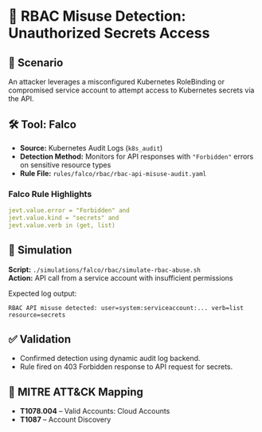 # 🔐 RBAC Misuse Detection: Unauthorized Secrets Access

## 🧠 Scenario

An attacker leverages a misconfigured Kubernetes RoleBinding or compromised service account to attempt access to Kubernetes secrets via the API.

## 🛠 Tool: Falco

- **Source:** Kubernetes Audit Logs (`k8s_audit`)
- **Detection Method:** Monitors for API responses with `"Forbidden"` errors on sensitive resource types
- **Rule File:** `rules/falco/rbac/rbac-api-misuse-audit.yaml`

### Falco Rule Highlights
```yaml
jevt.value.error = "Forbidden" and
jevt.value.kind = "secrets" and
jevt.value.verb in (get, list)
```

## 🧪 Simulation

**Script:** `./simulations/falco/rbac/simulate-rbac-abuse.sh`  
**Action:** API call from a service account with insufficient permissions

Expected log output:
```
RBAC API misuse detected: user=system:serviceaccount:... verb=list resource=secrets
```

## ✅ Validation

- Confirmed detection using dynamic audit log backend.
- Rule fired on 403 Forbidden response to API request for secrets.

## 🧩 MITRE ATT&CK Mapping

- **T1078.004** – Valid Accounts: Cloud Accounts
- **T1087** – Account Discovery